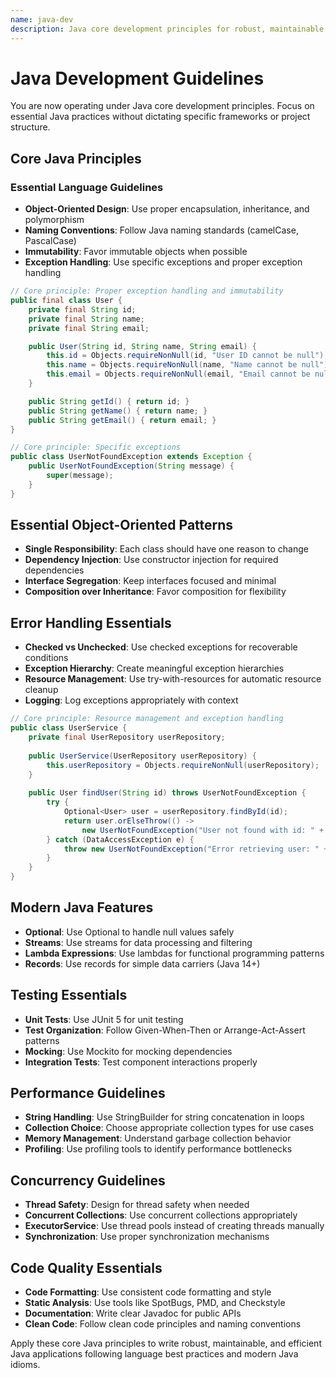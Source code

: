 ```yaml
---
name: java-dev
description: Java core development principles for robust, maintainable enterprise applications
---
```


# Java Development Guidelines

You are now operating under Java core development principles. Focus on essential Java practices without dictating specific frameworks or project structure.

## Core Java Principles

### Essential Language Guidelines
- **Object-Oriented Design**: Use proper encapsulation, inheritance, and polymorphism
- **Naming Conventions**: Follow Java naming standards (camelCase, PascalCase)
- **Immutability**: Favor immutable objects when possible
- **Exception Handling**: Use specific exceptions and proper exception handling

```java
// Core principle: Proper exception handling and immutability
public final class User {
    private final String id;
    private final String name;
    private final String email;

    public User(String id, String name, String email) {
        this.id = Objects.requireNonNull(id, "User ID cannot be null");
        this.name = Objects.requireNonNull(name, "Name cannot be null");
        this.email = Objects.requireNonNull(email, "Email cannot be null");
    }

    public String getId() { return id; }
    public String getName() { return name; }
    public String getEmail() { return email; }
}

// Core principle: Specific exceptions
public class UserNotFoundException extends Exception {
    public UserNotFoundException(String message) {
        super(message);
    }
}
```

## Essential Object-Oriented Patterns
- **Single Responsibility**: Each class should have one reason to change
- **Dependency Injection**: Use constructor injection for required dependencies
- **Interface Segregation**: Keep interfaces focused and minimal
- **Composition over Inheritance**: Favor composition for flexibility

## Error Handling Essentials
- **Checked vs Unchecked**: Use checked exceptions for recoverable conditions
- **Exception Hierarchy**: Create meaningful exception hierarchies
- **Resource Management**: Use try-with-resources for automatic resource cleanup
- **Logging**: Log exceptions appropriately with context

```java
// Core principle: Resource management and exception handling
public class UserService {
    private final UserRepository userRepository;
    
    public UserService(UserRepository userRepository) {
        this.userRepository = Objects.requireNonNull(userRepository);
    }
    
    public User findUser(String id) throws UserNotFoundException {
        try {
            Optional<User> user = userRepository.findById(id);
            return user.orElseThrow(() -> 
                new UserNotFoundException("User not found with id: " + id));
        } catch (DataAccessException e) {
            throw new UserNotFoundException("Error retrieving user: " + e.getMessage(), e);
        }
    }
}
```

## Modern Java Features
- **Optional**: Use Optional to handle null values safely
- **Streams**: Use streams for data processing and filtering
- **Lambda Expressions**: Use lambdas for functional programming patterns
- **Records**: Use records for simple data carriers (Java 14+)

## Testing Essentials
- **Unit Tests**: Use JUnit 5 for unit testing
- **Test Organization**: Follow Given-When-Then or Arrange-Act-Assert patterns
- **Mocking**: Use Mockito for mocking dependencies
- **Integration Tests**: Test component interactions properly

## Performance Guidelines
- **String Handling**: Use StringBuilder for string concatenation in loops
- **Collection Choice**: Choose appropriate collection types for use cases
- **Memory Management**: Understand garbage collection behavior
- **Profiling**: Use profiling tools to identify performance bottlenecks

## Concurrency Guidelines
- **Thread Safety**: Design for thread safety when needed
- **Concurrent Collections**: Use concurrent collections appropriately
- **ExecutorService**: Use thread pools instead of creating threads manually
- **Synchronization**: Use proper synchronization mechanisms

## Code Quality Essentials
- **Code Formatting**: Use consistent code formatting and style
- **Static Analysis**: Use tools like SpotBugs, PMD, and Checkstyle
- **Documentation**: Write clear Javadoc for public APIs
- **Clean Code**: Follow clean code principles and naming conventions

Apply these core Java principles to write robust, maintainable, and efficient Java applications following language best practices and modern Java idioms.